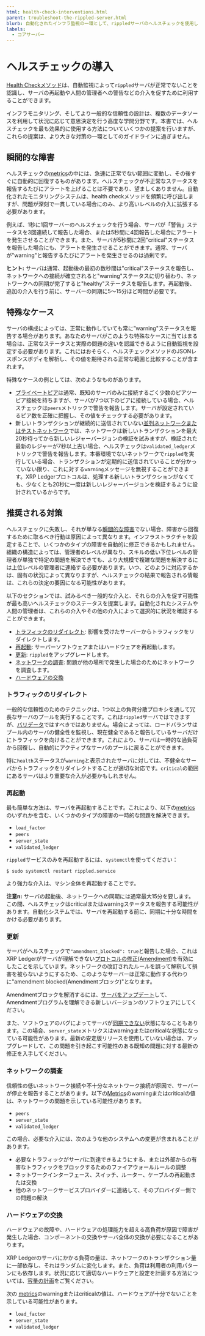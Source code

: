 ```yaml
---
html: health-check-interventions.html
parent: troubleshoot-the-rippled-server.html
blurb: 自動化されたインフラ監視の一環として、rippledサーバのヘルスチェックを使用します。
labels:
  - コアサーバー
---
```

# ヘルスチェックの導入

[Health Checkメソッド](../../references/http-websocket-apis/peer-port-methods/health-check.md)は、自動監視によって`rippled`サーバが正常でないことを認識し、サーバの再起動や人間の管理者への警告などの介入を促すために利用することができます。

インフラモニタリング、そしてより一般的な信頼性の設計は、複数のデータソースを利用して状況に応じて意思決定を行う高度な学問分野です。本書では、ヘルスチェックを最も効果的に使用する方法についていくつかの提案を行いますが、これらの提案は、より大きな対策の一環としてのガイドラインに過ぎません。

## 瞬間的な障害

ヘルスチェックの[metrics][]の中には、急速に正常でない範囲に変動し、その後すぐに自動的に回復するものがあります。ヘルスチェックが不正常なステータスを報告するたびにアラートを上げることは不要であり、望ましくありません。自動化されたモニタリングシステムは、health checkメソッドを頻繁に呼び出しますが、問題が深刻で一貫している場合にのみ、より高いレベルの介入に拡張する必要があります。

例えば、1秒に1回サーバーのヘルスチェックを行う場合、サーバが「警告」ステータスを3回連続して報告した場合、または5秒間に4回報告した場合にアラートを発生させることができます。また、サーバが5秒間に2回"critical"ステータスを報告した場合にも、アラートを発生させることができます。通常、サーバが"warning"と報告するたびにアラートを発生させるのは過剰です。

**ヒント:** サーバは通常、起動後の最初の数秒間は"critical"ステータスを報告し、ネットワークへの接続が確立されると"warning"ステータスに切り替わり、ネットワークへの同期が完了すると"healthy"ステータスを報告します。再起動後、追加の介入を行う前に、サーバーの同期に5～15分ほど時間が必要です。

## 特殊なケース

サーバの構成によっては、正常に動作していても常に”warning"ステータスを報告する場合があります。あなたのサーバがこのような特殊なケースに当てはまる場合は、正常なステータスと実際の問題の違いを認識できるように自動監視を設定する必要があります。これにはおそらく、ヘルスチェックメソッドのJSONレスポンスボディを解析し、その値を期待される正常な範囲と比較することが含まれます。

特殊なケースの例としては、次のようなものがあります。

- [プライベートピア](peer-protocol.html#private-peers)は通常、既知のサーバのみに接続するごく少数のピアツーピア接続を持ちますが、サーバが7つ以下のピアに接続している場合、ヘルスチェックは`peers`メトリックで警告を報告します。サーバが設定されているピア数を正確に把握し、その値をチェックする必要があります。
- 新しいトランザクションが継続的に送信されていない[並列ネットワークまたはテストネットワーク](../../concepts/networks-and-servers/parallel-networks.md)では、ネットワークは新しいトランザクションを最大20秒待ってから新しいレジャーバージョンの検証を試みますが、検証された最新のレジャーが7秒以上古い場合、ヘルスチェックは`validated_ledger`メトリックで警告を報告します。本番環境でないネットワークで`rippled`を実行している場合、トランザクションが定期的に送信されていることが分かっていない限り、これに対する`warning`メッセージを無視することができます。XRP Ledgerプロトコルは、処理する新しいトランザクションがなくても、少なくとも20秒に一度は新しいレジャーバージョンを検証するように設計されているからです。

## 推奨される対策

ヘルスチェックに失敗し、それが単なる[瞬間的な障害](#瞬間的な障害)でない場合、障害から回復するために取るべき行動は原因によって異なります。インフラストラクチャを設定することで、いくつかのタイプの障害を自動的に修正できるかもしれません。組織の構造によっては、管理者のレベルが異なり、スキルの低い下位レベルの管理者が単独で特定の問題を解決できても、より大規模で複雑な問題を解決するには上位レベルの管理者に連絡する必要があります。いつ、どのように対応するかは、固有の状況によって異なりますが、ヘルスチェックの結果で報告される情報は、これらの決定の要因になる可能性があります。

以下のセクションでは、試みるべき一般的な介入と、それらの介入を促す可能性が最も高いヘルスチェックのステータスを提案します。自動化されたシステムや人間の管理者は、これらの介入やその他の介入によって選択的に状況を確認することができます。

- [トラフィックのリダイレクト](#トラフィックのリダイレクト): 影響を受けたサーバーからトラフィックをリダイレクトします。
- [再起動](#再起動): サーバーソフトウェアまたはハードウェアを再起動します。
- [更新](#更新): `rippled`をアップグレードします。
- [ネットワークの調査](#ネットワークの調査): 問題が他の場所で発生した場合のためにネットワークを調査します。
- [ハードウェアの交換](#ハードウェアの交換)


### トラフィックのリダイレクト

一般的な信頼性のためのテクニックは、1つ以上の負荷分散プロキシを通して冗長なサーバのプールを実行することです。これは`rippled`サーバではできますが、[バリデータ](../../concepts/networks-and-servers/rippled-server-modes.md)ではすべきではありません。場合によっては、ロードバランサはプール内のサーバの健全性を監視し、現在健全であると報告しているサーバだけにトラフィックを向けることができます。これにより、サーバは一時的な過負荷から回復し、自動的にアクティブなサーバのプールに戻ることができます。

特に`health`ステータスが`warning`と表示されたサーバに対しては、不健全なサーバからトラフィックをリダイレクトすることが適切な対応です。`critical`の範囲にあるサーバはより重要な介入が必要かもしれません。


### 再起動

最も簡単な方法は、サーバを再起動することです。これにより、以下の[metrics][]のいずれかを含む、いくつかのタイプの障害の一時的な問題を解決できます。

- `load_factor`
- `peers`
- `server_state`
- `validated_ledger`

`rippled`サービスのみを再起動するには、`systemctl`を使ってください：

```
$ sudo systemctl restart rippled.service
```

より強力な介入は、マシン全体を再起動することです。

**注意n:** サーバの起動後、ネットワークへの同期には通常最大15分を要します。この間、ヘルスチェックはcriticalまたはwarningステータスを報告する可能性があります。自動化システムでは、サーバを再起動する前に、同期に十分な時間をかける必要があります。


### 更新

サーバがヘルスチェックで`"amendment_blocked": true`と報告した場合、これはXRP Ledgerがサーバが理解できない[プロトコルの修正(Amendment)](../../concepts/networks-and-servers/amendments.md)を有効にしたことを示しています。ネットワークの改訂されたルールを誤って解釈して損害を被らないようにするため、このようなサーバーは正常に動作する代わりに"amendment blocked(Amendmentブロック)"となります。

Amendmentブロックを解消するには、[サーバをアップデート](../installation/index.md)して、Amendmentプログラムを理解できる新しいバージョンのソフトウェアにしてください。

また、ソフトウェアのバグによってサーバが[同期できない](server-doesnt-sync.md)状態になることもあります。この場合、`server_state`メトリクスはwarningまたはcriticalな状態になっている可能性があります。最新の安定版リリースを使用していない場合は、アップグレードして、この問題を引き起こす可能性のある既知の問題に対する最新の修正を入手してください。


### ネットワークの調査

信頼性の低いネットワーク接続や不十分なネットワーク接続が原因で、サーバーが停止を報告することがあります。以下の[Metrics][]のwarningまたはcriticalの値は、ネットワークの問題を示している可能性があります。

- `peers`
- `server_state`
- `validated_ledger`

この場合、必要な介入には、次のような他のシステムへの変更が含まれることがあります。

- 必要なトラフィックがサーバに到達できるようにする、または外部からの有害なトラフィックをブロックするためのファイアウォールルールの調整
- ネットワークインターフェース、スイッチ、ルーター、ケーブルの再起動または交換
- 他のネットワークサービスプロバイダーに連絡して、そのプロバイダー側での問題の解決



### ハードウェアの交換

ハードウェアの故障や、ハードウェアの処理能力を超える高負荷が原因で障害が発生した場合、コンポーネントの交換やサーバ全体の交換が必要になることがあります。

XRP Ledgerのサーバにかかる負荷の量は、ネットワークのトランザクション量に一部依存し、それはランダムに変化します。また、負荷は利用者の利用パターンにも依存します。状況に応じて適切なハードウェアと設定を計画する方法については、[容量の計画](../installation/capacity-planning.md)をご覧ください。

次の [metrics][]のwarningまたはcriticalの値は、ハードウェアが十分でないことを示している可能性があります。

- `load_factor`
- `server_state`
- `validated_ledger`







[metrics]: ../../references/http-websocket-apis/peer-port-methods/health-check.md#レスポンスのフォーマット
